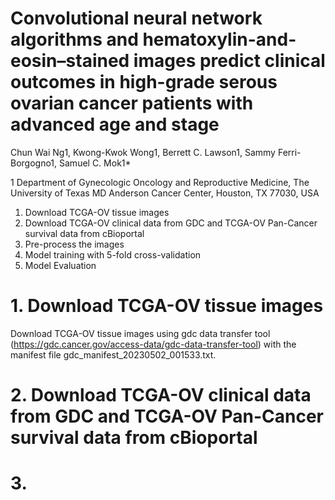 # Convolutional neural network algorithms and hematoxylin-and-eosin–stained images predict clinical outcomes in high-grade serous ovarian cancer patients with advanced age and stage
Chun Wai Ng1, Kwong-Kwok Wong1, Berrett C. Lawson1, Sammy Ferri-Borgogno1, Samuel C. Mok1*

1 Department of Gynecologic Oncology and Reproductive Medicine, The University of Texas MD Anderson Cancer Center, Houston, TX 77030, USA


1. Download TCGA-OV tissue images
2. Download TCGA-OV clinical data from GDC and TCGA-OV Pan-Cancer survival data from cBioportal
3. Pre-process the images
4. Model training with 5-fold cross-validation
5. Model Evaluation


# 1. Download TCGA-OV tissue images

Download TCGA-OV tissue images using gdc data transfer tool (https://gdc.cancer.gov/access-data/gdc-data-transfer-tool) with the manifest file gdc_manifest_20230502_001533.txt.

# 2. Download TCGA-OV clinical data from GDC and TCGA-OV Pan-Cancer survival data from cBioportal


# 3. 
